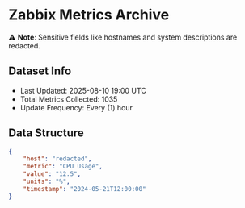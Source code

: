 # Zabbix Metrics Archive

⚠️ **Note**: Sensitive fields like hostnames and system descriptions are redacted.

## Dataset Info
- Last Updated: 2025-08-10 19:00 UTC
- Total Metrics Collected: 1035
- Update Frequency: Every (1) hour

## Data Structure
```json
{
    "host": "redacted",
    "metric": "CPU Usage",
    "value": "12.5",
    "units": "%",
    "timestamp": "2024-05-21T12:00:00"
}
```
